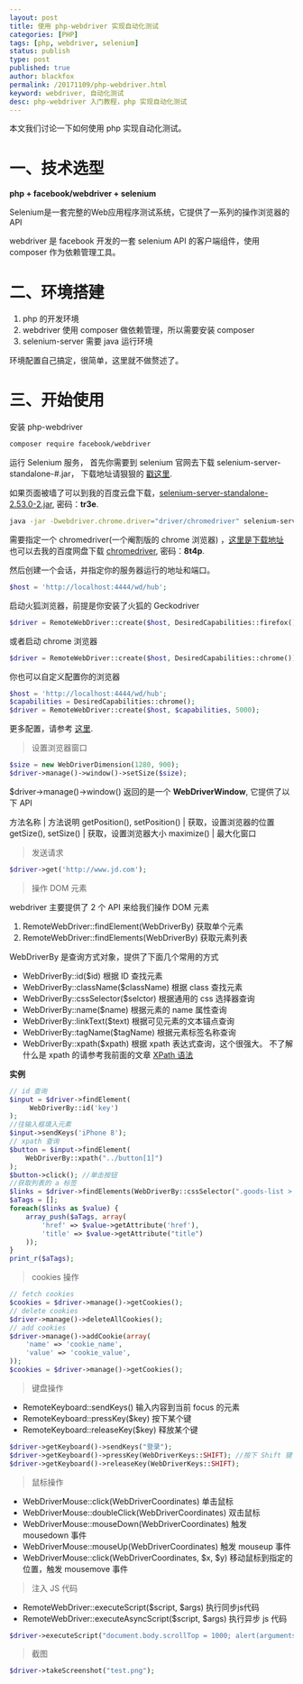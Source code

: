 ```yaml
---
layout: post
title: 使用 php-webdriver 实现自动化测试
categories: [PHP]
tags: [php, webdriver, selenium]
status: publish
type: post
published: true
author: blackfox
permalink: /20171109/php-webdriver.html
keyword: webdriver, 自动化测试
desc: php-webdriver 入门教程，php 实现自动化测试
---
```


本文我们讨论一下如何使用 php 实现自动化测试。

一、技术选型
==========
__php + facebook/webdriver + selenium__

Selenium是一套完整的Web应用程序测试系统，它提供了一系列的操作浏览器的 API

webdriver 是 facebook 开发的一套 selenium API 的客户端组件，使用 composer 作为依赖管理工具。

二、环境搭建
=======
1. php 的开发环境
2. webdriver 使用 composer 做依赖管理，所以需要安装 composer
3. selenium-server 需要 java 运行环境

环境配置自己搞定，很简单，这里就不做赘述了。

三、开始使用
=========

安装 php-webdriver

```bash
composer require facebook/webdriver
```

运行 Selenium 服务， 首先你需要到 selenium 官网去下载 selenium-server-standalone-#.jar，
下载地址请狠狠的 [戳这里](http://selenium-release.storage.googleapis.com/index.html).

如果页面被墙了可以到我的百度云盘下载，[selenium-server-standalone-2.53.0-2.jar](https://pan.baidu.com/s/1jHLTC2a), 密码：__tr3e__.

```bash
java -jar -Dwebdriver.chrome.driver="driver/chromedriver" selenium-server-standalone.jar -port 4444
```

需要指定一个 chromedriver(一个阉割版的 chrome 浏览器) ，[这里是下载地址](https://sites.google.com/a/chromium.org/chromedriver/downloads)
也可以去我的百度网盘下载 [chromedriver](https://pan.baidu.com/s/1gfMqdjl), 密码：__8t4p__.

然后创建一个会话，并指定你的服务器运行的地址和端口。

```php
$host = 'http://localhost:4444/wd/hub';
```

启动火狐浏览器，前提是你安装了火狐的 Geckodriver

```php
$driver = RemoteWebDriver::create($host, DesiredCapabilities::firefox());
```

或者启动 chrome 浏览器

```php
$driver = RemoteWebDriver::create($host, DesiredCapabilities::chrome());
```

你也可以自定义配置你的浏览器

```php
$host = 'http://localhost:4444/wd/hub';
$capabilities = DesiredCapabilities::chrome();
$driver = RemoteWebDriver::create($host, $capabilities, 5000);
```

更多配置，请参考 [这里](https://github.com/SeleniumHQ/selenium/wiki/DesiredCapabilities).

> 设置浏览器窗口

```php
$size = new WebDriverDimension(1280, 900);
$driver->manage()->window()->setSize($size);
```

$driver->manage()->window() 返回的是一个 __WebDriverWindow__, 它提供了以下 API

方法名称 | 方法说明
getPosition(), setPosition() | 获取，设置浏览器的位置
getSize(), setSize() | 获取，设置浏览器大小
maximize() | 最大化窗口

> 发送请求

```php
$driver->get('http://www.jd.com');
```

> 操作 DOM 元素

webdriver 主要提供了 2 个 API 来给我们操作 DOM 元素

1. RemoteWebDriver::findElement(WebDriverBy) 获取单个元素
2. RemoteWebDriver::findElements(WebDriverBy) 获取元素列表

WebDriverBy 是查询方式对象，提供了下面几个常用的方式

* WebDriverBy::id($id) 根据 ID 查找元素
* WebDriverBy::className($className) 根据 class 查找元素
* WebDriverBy::cssSelector($selctor) 根据通用的 css 选择器查询
* WebDriverBy::name($name) 根据元素的 name 属性查询
* WebDriverBy::linkText($text) 根据可见元素的文本锚点查询
* WebDriverBy::tagName($tagName) 根据元素标签名称查询
* WebDriverBy::xpath($xpath) 根据 xpath 表达式查询，这个很强大。
不了解什么是 xpath 的请参考我前面的文章 [XPath 语法](/20171104/xpath.html)

__实例__


```php
// id 查询
$input = $driver->findElement(
	 WebDriverBy::id('key')
);
//往输入框填入元素
$input->sendKeys('iPhone 8');
// xpath 查询
$button = $input->findElement(
    WebDriverBy::xpath("../button[1]")
);
$button->click(); //单击按钮
//获取列表的 a 标签
$links = $driver->findElements(WebDriverBy::cssSelector(".goods-list > .p-img > a"));
$aTags = [];
foreach($links as $value) {
    array_push($aTags, array(
        'href' => $value->getAttribute('href'),
        'title' => $value->getAttribute("title")
    ));
}
print_r($aTags);
```

> cookies 操作

```php
// fetch cookies
$cookies = $driver->manage()->getCookies();
// delete cookies
$driver->manage()->deleteAllCookies();
// add cookies
$driver->manage()->addCookie(array(
    'name' => 'cookie_name',
    'value' => 'cookie_value',
));
$cookies = $driver->manage()->getCookies();
```

> 键盘操作

* RemoteKeyboard::sendKeys() 输入内容到当前 focus 的元素
* RemoteKeyboard::pressKey($key) 按下某个键
* RemoteKeyboard::releaseKey($key) 释放某个键

```php
$driver->getKeyboard()->sendKeys("登录");
$driver->getKeyboard()->pressKey(WebDriverKeys::SHIFT); //按下 Shift 键
$driver->getKeyboard()->releaseKey(WebDriverKeys::SHIFT);
```

> 鼠标操作

* WebDriverMouse::click(WebDriverCoordinates) 单击鼠标
* WebDriverMouse::doubleClick(WebDriverCoordinates) 双击鼠标
* WebDriverMouse::mouseDown(WebDriverCoordinates) 触发 mousedown 事件
* WebDriverMouse::mouseUp(WebDriverCoordinates) 触发 mouseup 事件
* WebDriverMouse::click(WebDriverCoordinates, $x, $y) 移动鼠标到指定的位置，触发 mousemove 事件

> 注入 JS 代码

* RemoteWebDriver::executeScript($script, $args) 执行同步js代码
* RemoteWebDriver::executeAsyncScript($script, $args) 执行异步 js 代码

```php
$driver->executeScript("document.body.scrollTop = 1000; alert(arguments[0])", ["fuck"]);
```

> 截图

```php
$driver->takeScreenshot("test.png");
```
